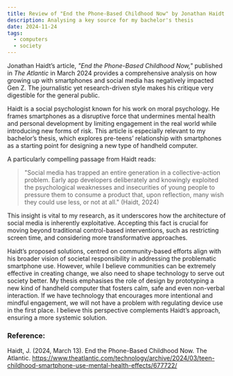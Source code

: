 ```yaml
---
title: Review of "End the Phone-Based Childhood Now" by Jonathan Haidt
description: Analysing a key source for my bachelor's thesis
date: 2024-11-24
tags:
  - computers
  - society
---
```


Jonathan Haidt’s article, _"End the Phone-Based Childhood Now,"_ published in _The Atlantic_ in March 2024 provides a comprehensive analysis on how growing up with smartphones and social media has negatively impacted Gen Z. The journalistic yet research-driven style makes his critique very digestible for the general public.

Haidt is a social psychologist known for his work on moral psychology. He frames smartphones as a disruptive force that undermines mental health and personal development by limiting engagement in the real world while introducing new forms of risk. This article is especially relevant to my bachelor’s thesis, which explores pre-teens’ relationship with smartphones as a starting point for designing a new type of handheld computer.

A particularly compelling passage from Haidt reads:

> "Social media has trapped an entire generation in a collective-action problem. Early app developers deliberately and knowingly exploited the psychological weaknesses and insecurities of young people to pressure them to consume a product that, upon reflection, many wish they could use less, or not at all." (Haidt, 2024)

This insight is vital to my research, as it underscores how the architecture of social media is inherently exploitative. Accepting this fact is crucial for moving beyond traditional control-based interventions, such as restricting screen time, and considering more transformative approaches.

Haidt’s proposed solutions, centred on community-based efforts align with his broader vision of societal responsibility in addressing the problematic smartphone use. However, while I believe communities can be extremely effective in creating change, we also need to shape technology to serve out society better. My thesis emphasises the role of design by prototyping a new kind of handheld computer that fosters calm, safe and even non-verbal interaction. If we have technology that encourages more intentional and mindful engagement, we will not have a problem with regulating device use in the first place. I believe this perspective complements Haidt’s approach, ensuring a more systemic solution.

### Reference:

Haidt, J. (2024, March 13). End the Phone-Based Childhood Now. The Atlantic. https://www.theatlantic.com/technology/archive/2024/03/teen-childhood-smartphone-use-mental-health-effects/677722/
